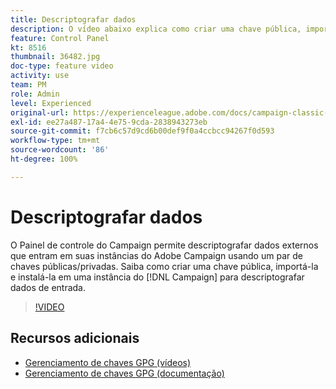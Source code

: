 ```yaml
---
title: Descriptografar dados
description: O vídeo abaixo explica como criar uma chave pública, importá-la e instalá-la em uma instância do Campaign para descriptografar dados.
feature: Control Panel
kt: 8516
thumbnail: 36482.jpg
doc-type: feature video
activity: use
team: PM
role: Admin
level: Experienced
original-url: https://experienceleague.adobe.com/docs/campaign-classic-learn/tutorials/administrating/control-panel-acc/gpg-key-management/decrypting-data.html
exl-id: ee27a487-17a4-4e75-9cda-2838943273eb
source-git-commit: f7cb6c57d9cd6b00def9f0a4ccbcc94267f0d593
workflow-type: tm+mt
source-wordcount: '86'
ht-degree: 100%

---
```


# Descriptografar dados

O Painel de controle do Campaign permite descriptografar dados externos que entram em suas instâncias do Adobe Campaign usando um par de chaves públicas/privadas.
Saiba como criar uma chave pública, importá-la e instalá-la em uma instância do [!DNL Campaign] para descriptografar dados de entrada.

>[!VIDEO](https://video.tv.adobe.com/v/36482?quality=12)

## Recursos adicionais

* [Gerenciamento de chaves GPG (vídeos)](./gpg-key-management-overview.md)
* [Gerenciamento de chaves GPG (documentação)](https://experienceleague.adobe.com/docs/control-panel/using/instances-settings/gpg-keys-management.html?lang=pt-BR)

